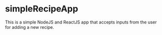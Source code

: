 # simpleRecipeApp
This is a simple NodeJS and ReactJS app that accepts inputs from the user for adding a new recipe.
